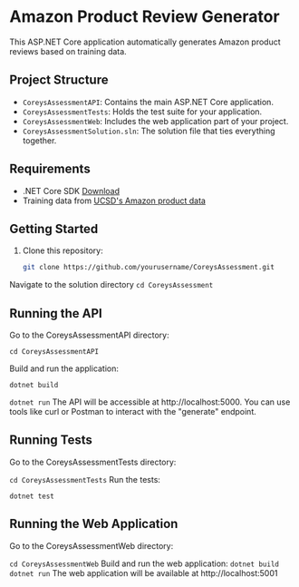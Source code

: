 ﻿# Amazon Product Review Generator

This ASP.NET Core application automatically generates Amazon product reviews based on training data.

## Project Structure

- `CoreysAssessmentAPI`: Contains the main ASP.NET Core application.
- `CoreysAssessmentTests`: Holds the test suite for your application.
- `CoreysAssessmentWeb`: Includes the web application part of your project.
- `CoreysAssessmentSolution.sln`: The solution file that ties everything together.

## Requirements

- .NET Core SDK [Download](https://dotnet.microsoft.com/download)
- Training data from [UCSD's Amazon product data](http://jmcauley.ucsd.edu/data/amazon/)

## Getting Started

1. Clone this repository:
   ```bash
   git clone https://github.com/yourusername/CoreysAssessment.git
Navigate to the solution directory
`cd CoreysAssessment`

## Running the API
Go to the CoreysAssessmentAPI directory:

`cd CoreysAssessmentAPI`

Build and run the application:

`dotnet build`

`dotnet run`
The API will be accessible at http://localhost:5000. 
You can use tools like curl or Postman to interact with the "generate" endpoint.

## Running Tests
Go to the CoreysAssessmentTests directory:

`cd CoreysAssessmentTests`
Run the tests:

`dotnet test`

## Running the Web Application
Go to the CoreysAssessmentWeb directory:

`cd CoreysAssessmentWeb`
Build and run the web application:
`dotnet build`
`dotnet run`
The web application will be available at http://localhost:5001



